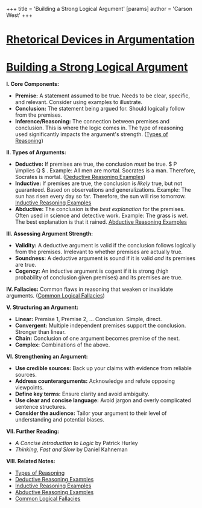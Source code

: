 +++
 title = 'Building a Strong Logical Argument'
[params]
	author = 'Carson West'
+++
# [Rhetorical Devices in Argumentation](./../rhetorical-devices-in-argumentation/)
# [Building a Strong Logical Argument](./../building-a-strong-logical-argument/)

**I. Core Components:**

* **Premise:** A statement assumed to be true.  Needs to be clear, specific, and relevant.  Consider using examples to illustrate.
* **Conclusion:** The statement being argued for. Should logically follow from the premises.
* **Inference/Reasoning:** The connection between premises and conclusion.  This is where the logic comes in.  The type of reasoning used significantly impacts the argument's strength.  ([Types of Reasoning](./../types-of-reasoning/))

**II. Types of Arguments:**

* **Deductive:**  If premises are true, the conclusion *must* be true.   $ P \implies Q $ .  Example: All men are mortal. Socrates is a man. Therefore, Socrates is mortal.  ([Deductive Reasoning Examples](./../deductive-reasoning-examples/))
* **Inductive:** If premises are true, the conclusion is *likely* true, but not guaranteed.  Based on observations and generalizations.  Example: The sun has risen every day so far. Therefore, the sun will rise tomorrow. [Inductive Reasoning Examples](./../inductive-reasoning-examples/)
* **Abductive:**  The conclusion is the *best explanation* for the premises.  Often used in science and detective work. Example: The grass is wet. The best explanation is that it rained. [Abductive Reasoning Examples](./../abductive-reasoning-examples/)


**III. Assessing Argument Strength:**

* **Validity:**  A deductive argument is valid if the conclusion follows logically from the premises.  Irrelevant to whether premises are actually true.
* **Soundness:** A deductive argument is sound if it is valid *and* its premises are true.
* **Cogency:** An inductive argument is cogent if it is strong (high probability of conclusion given premises) and its premises are true.


**IV. Fallacies:**  Common flaws in reasoning that weaken or invalidate arguments.  ([Common Logical Fallacies](./../common-logical-fallacies/))


**V. Structuring an Argument:**

* **Linear:** Premise 1, Premise 2, ... Conclusion.  Simple, direct.
* **Convergent:** Multiple independent premises support the conclusion.  Stronger than linear.
* **Chain:** Conclusion of one argument becomes premise of the next.
* **Complex:** Combinations of the above.


**VI.  Strengthening an Argument:**

* **Use credible sources:** Back up your claims with evidence from reliable sources.
* **Address counterarguments:** Acknowledge and refute opposing viewpoints.
* **Define key terms:** Ensure clarity and avoid ambiguity.
* **Use clear and concise language:** Avoid jargon and overly complicated sentence structures.
* **Consider the audience:** Tailor your argument to their level of understanding and potential biases.


**VII.  Further Reading:**

*  *A Concise Introduction to Logic* by Patrick Hurley
*  *Thinking, Fast and Slow* by Daniel Kahneman


**VIII. Related Notes:**

* [Types of Reasoning](./../types-of-reasoning/)
* [Deductive Reasoning Examples](./../deductive-reasoning-examples/)
* [Inductive Reasoning Examples](./../inductive-reasoning-examples/)
* [Abductive Reasoning Examples](./../abductive-reasoning-examples/)
* [Common Logical Fallacies](./../common-logical-fallacies/)

